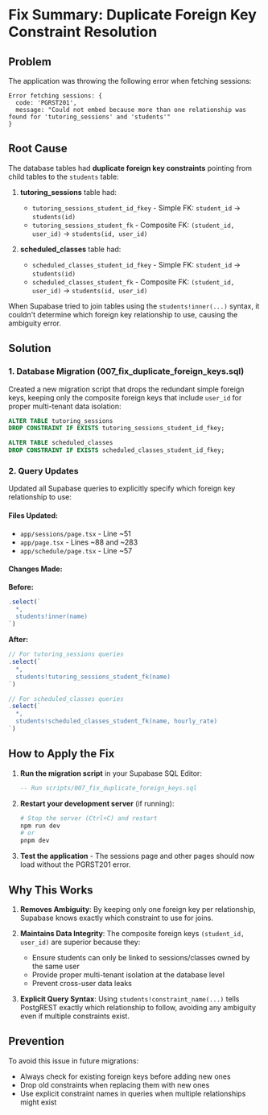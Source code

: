 # Fix Summary: Duplicate Foreign Key Constraint Resolution

## Problem
The application was throwing the following error when fetching sessions:

```
Error fetching sessions: {
  code: 'PGRST201',
  message: "Could not embed because more than one relationship was found for 'tutoring_sessions' and 'students'"
}
```

## Root Cause
The database tables had **duplicate foreign key constraints** pointing from child tables to the `students` table:

1. **tutoring_sessions** table had:
   - `tutoring_sessions_student_id_fkey` - Simple FK: `student_id` → `students(id)`
   - `tutoring_sessions_student_fk` - Composite FK: `(student_id, user_id)` → `students(id, user_id)`

2. **scheduled_classes** table had:
   - `scheduled_classes_student_id_fkey` - Simple FK: `student_id` → `students(id)`
   - `scheduled_classes_student_fk` - Composite FK: `(student_id, user_id)` → `students(id, user_id)`

When Supabase tried to join tables using the `students!inner(...)` syntax, it couldn't determine which foreign key relationship to use, causing the ambiguity error.

## Solution

### 1. Database Migration (007_fix_duplicate_foreign_keys.sql)
Created a new migration script that drops the redundant simple foreign keys, keeping only the composite foreign keys that include `user_id` for proper multi-tenant data isolation:

```sql
ALTER TABLE tutoring_sessions 
DROP CONSTRAINT IF EXISTS tutoring_sessions_student_id_fkey;

ALTER TABLE scheduled_classes 
DROP CONSTRAINT IF EXISTS scheduled_classes_student_id_fkey;
```

### 2. Query Updates
Updated all Supabase queries to explicitly specify which foreign key relationship to use:

#### Files Updated:
- `app/sessions/page.tsx` - Line ~51
- `app/page.tsx` - Lines ~88 and ~283
- `app/schedule/page.tsx` - Line ~57

#### Changes Made:
**Before:**
```typescript
.select(`
  *,
  students!inner(name)
`)
```

**After:**
```typescript
// For tutoring_sessions queries
.select(`
  *,
  students!tutoring_sessions_student_fk(name)
`)

// For scheduled_classes queries
.select(`
  *,
  students!scheduled_classes_student_fk(name, hourly_rate)
`)
```

## How to Apply the Fix

1. **Run the migration script** in your Supabase SQL Editor:
   ```sql
   -- Run scripts/007_fix_duplicate_foreign_keys.sql
   ```

2. **Restart your development server** (if running):
   ```bash
   # Stop the server (Ctrl+C) and restart
   npm run dev
   # or
   pnpm dev
   ```

3. **Test the application** - The sessions page and other pages should now load without the PGRST201 error.

## Why This Works

1. **Removes Ambiguity**: By keeping only one foreign key per relationship, Supabase knows exactly which constraint to use for joins.

2. **Maintains Data Integrity**: The composite foreign keys `(student_id, user_id)` are superior because they:
   - Ensure students can only be linked to sessions/classes owned by the same user
   - Provide proper multi-tenant isolation at the database level
   - Prevent cross-user data leaks

3. **Explicit Query Syntax**: Using `students!constraint_name(...)` tells PostgREST exactly which relationship to follow, avoiding any ambiguity even if multiple constraints exist.

## Prevention

To avoid this issue in future migrations:
- Always check for existing foreign keys before adding new ones
- Drop old constraints when replacing them with new ones
- Use explicit constraint names in queries when multiple relationships might exist
